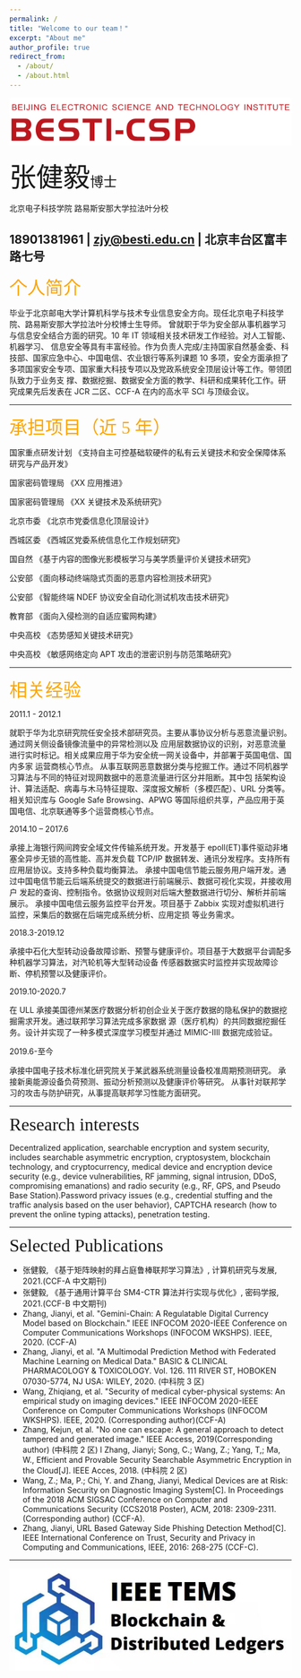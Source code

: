 ```yaml
---
permalink: /
title: "Welcome to our team！"
excerpt: "About me"
author_profile: true
redirect_from: 
  - /about/
  - /about.html
---
```

[//]: # (哈哈我是注释，不会在浏览器中显示。)
[^_^]: # (哈哈我是注释，不会在浏览器中显示。以下为团队logo)
![list a topname logo](/images/topname.png "Hello!")

<font face="KAI" size=10>张健毅</font><font face="黑体" size=5>博士</font>  

北京电子科技学院 路易斯安那大学拉法叶分校

<font>18901381961 | zjy@besti.edu.cn | 北京丰台区富丰路七号</font>  
---


<font face="KaiTi_GB2312" size=6 color=Orange>个人简介</font>  <br>

<font face="">毕业于北京邮电大学计算机科学与技术专业信息安全方向。现任北京电子科技学院、路易斯安那大学拉法叶分校博士生导师。
曾就职于华为安全部从事机器学习与信息安全结合方面的研究。10 年 IT 领域相关技术研发工作经验。对人工智能、机器学习、
信息安全等具有丰富经验。作为负责人完成/主持国家自然基金委、科技部、国家应急中心、中国电信、农业银行等系列课题
10 多项，安全方面承担了多项国家安全专项、国家重大科技专项以及党政系统安全顶层设计等工作。带领团队致力于业务支
撑、数据挖掘、数据安全方面的教学、科研和成果转化工作。研究成果先后发表在 JCR 二区、CCF-A 在内的高水平 SCI 与顶级会议。  </font>

---
<font face="KaiTi_GB2312" size=6 color=Orange>承担项目（近 5 年）</font>

国家重点研发计划 《支持自主可控基础软硬件的私有云关键技术和安全保障体系研究与产品开发》

国家密码管理局 《XX 应用推进》

国家密码管理局 《XX 关键技术及系统研究》

北京市委 《北京市党委信息化顶层设计》

西城区委 《西城区党委系统信息化工作规划研究》

国自然 《基于内容的图像光影模板学习与美学质量评价关键技术研究》

公安部 《面向移动终端隐式页面的恶意内容检测技术研究》

公安部 《智能终端 NDEF 协议安全自动化测试机攻击技术研究》

教育部 《面向入侵检测的自适应蜜网构建》

中央高校 《态势感知关键技术研究》

中央高校 《敏感网络定向 APT 攻击的泄密识别与防范策略研究》


---


<font face="黑体" size=6 color=Orange>相关经验</font>

2011.1 - 2012.1

就职于华为北京研究院任安全技术部研究员。主要从事协议分析与恶意流量识别。通过网关侧设备镜像流量中的异常检测以及
应用层数据协议的识别，对恶意流量进行实时标记。相关成果应用于华为安全统一网关设备中，并部署于英国电信、国内多家
运营商核心节点。
从事互联网恶意数据分类与挖掘工作。通过不同机器学习算法与不同的特征对现网数据中的恶意流量进行区分并阻断。其中包
括架构设计、算法适配、病毒与木马特征提取、深度报文解析（多模匹配）、URL 分类等。相关知识库与 Google Safe 
Browsing、APWG 等国际组织共享，产品应用于英国电信、北京联通等多个运营商核心节点。

2014.10 – 2017.6

承接上海银行网间跨安全域文件传输系统开发。开发基于 epoll(ET)事件驱动非堵塞全异步无锁的高性能、高并发负载 TCP/IP
数据转发、通讯分发程序。支持所有应用层协议。支持多种负载均衡算法。
承接中国电信节能云服务用户端开发。通过中国电信节能云后端系统提交的数据进行前端展示、数据可视化实现，并接收用户 发起的查询、控制指令。依据协议规则对后端大整数据进行切分、解析并前端展示。 承接中国电信云服务监控平台开发。项目基于 Zabbix 实现对虚拟机进行监控，采集后的数据在后端完成系统分析、应用定损
等业务需求。 

2018.3-2019.12

承接中石化大型转动设备故障诊断、预警与健康评价。项目基于大数据平台调配多种机器学习算法，对汽轮机等大型转动设备
传感器数据实时监控并实现故障诊断、停机预警以及健康评价。 

2019.10-2020.7 

在 ULL 承接美国德州某医疗数据分析初创企业关于医疗数据的隐私保护的数据挖掘需求开发。通过联邦学习算法完成多家数据
源（医疗机构）的共同数据挖掘任务。设计并实现了一种多模式深度学习模型并通过 MIMIC-IIIl 数据完成验证。 

2019.6-至今

承接中国电子技术标准化研究院关于某武器系统测量设备校准周期预测研究。
承接新奥能源设备负荷预测、振动分析预测以及健康评价等研究。
从事针对联邦学习的攻击与防护研究，从事提高联邦学习性能方面研究。


---

<font face="黑体" size=6>Research interests</font>  

Decentralized application, searchable encryption and system security, includes searchable asymmetric 
encryption, cryptosystem, blockchain technology, and cryptocurrency, medical device and encryption 
device security (e.g., device vulnerabilities, RF jamming, signal intrusion, DDoS, compromising 
emanations) and radio security (e.g., RF, GPS, and Pseudo Base Station).Password privacy issues (e.g., 
credential stuffing and the traffic analysis based on the user behavior), CAPTCHA research (how to 
prevent the online typing attacks), penetration testing.

---


<font face="黑体" size=6>Selected Publications</font>

* 张健毅, 《基于矩阵映射的拜占庭鲁棒联邦学习算法》, 计算机研究与发展, 2021.(CCF-A 中文期刊) 
* 张健毅, 《基于通用计算平台 SM4-CTR 算法并行实现与优化》, 密码学报, 2021.(CCF-B 中文期刊) 
* Zhang, Jianyi, et al. "Gemini-Chain: A Regulatable Digital Currency Model based on Blockchain." IEEE INFOCOM 2020-IEEE Conference on Computer Communications Workshops (INFOCOM WKSHPS). IEEE, 2020. (CCF-A)
* Zhang, Jianyi, et al. "A Multimodal Prediction Method with Federated Machine Learning on Medical Data." BASIC & CLINICAL PHARMACOLOGY & TOXICOLOGY. Vol. 126. 111 RIVER ST, HOBOKEN 07030-5774, NJ USA: WILEY, 2020. (中科院 3 区)  
* Wang, Zhiqiang, et al. "Security of medical cyber-physical systems: An empirical study on imaging devices." IEEE INFOCOM 2020-IEEE Conference on Computer Communications Workshops (INFOCOM WKSHPS). IEEE, 2020. (Corresponding author)(CCF-A)
* Zhang, Kejun, et al. "No one can escape: A general approach to detect tampered and generated image." IEEE Access, 2019(Corresponding author) (中科院 2 区) l Zhang, Jianyi; Song, C.;  Wang, Z.; Yang, T,; Ma, W., Efficient and Provable Security Searchable Asymmetric Encryption in the Cloud[J]. IEEE Acces, 2018. (中科院 2 区)  
* Wang, Z.; Ma, P.; Chi, Y. and Zhang, Jianyi, Medical Devices are at Risk: Information Security on Diagnostic Imaging System[C]. In Proceedings of the 2018 ACM SIGSAC Conference on Computer and Communications Security (CCS2018 Poster), ACM, 2018: 2309-2311. (Corresponding author) (CCF-A).  
* Zhang, Jianyi, URL Based Gateway Side Phishing Detection Method[C]. IEEE International Conference on Trust, Security and Privacy in Computing and Communications, IEEE, 2016: 268-275 (CCF-C).


------
[^_^]: # (注释，ieeetems_logo)
![ieeetems_logo](/images/ieeetems_logo.png "Hello!")
